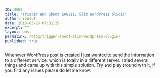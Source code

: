 ```yaml
---
ID: 2053
title: 'Trigger and Shoot &#8211; Slim WordPress plugin'
author: Yoosuf
date: 2016-03-26 07:31:29
excerpt: ""
layout: post
permalink: /blog/trigger-shoot-slim-wordpress-plugin/
published: true
---
```

Whenever WordPress post is created I just wanted to send the information to a different service, which is totally in a different server. I tried several things and came up with this simple solution. Try and play around with it, if you find any issues please do let me know.

<script src="https://gist.github.com/yoosuf/991e4165c51ba0eb6a6e.js"></script>